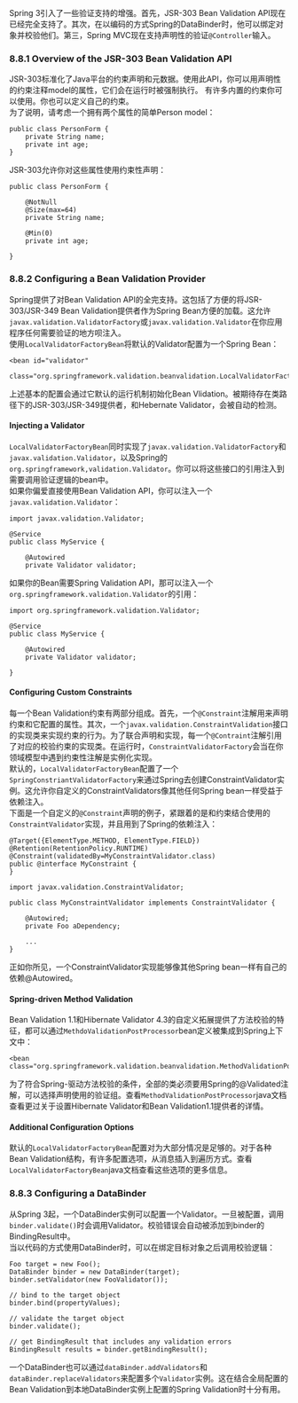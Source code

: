 Spring 3引入了一些验证支持的增强。首先，JSR-303 Bean Validation API现在已经完全支持了。其次，在以编码的方式Spring的DataBinder时，他可以绑定对象并校验他们。第三，Spring MVC现在支持声明性的验证`@Controller`输入。  
### 8.8.1 Overview of the JSR-303 Bean Validation API  
JSR-303标准化了Java平台的约束声明和元数据。使用此API，你可以用声明性的约束注释model的属性，它们会在运行时被强制执行。 有许多内置的约束你可以使用。你也可以定义自己的约束。  
为了说明，请考虑一个拥有两个属性的简单Person model：

```
public class PersonForm {
    private String name;
    private int age;
}
```
JSR-303允许你对这些属性使用约束性声明：

```
public class PersonForm {

    @NotNull
    @Size(max=64)
    private String name;

    @Min(0)
    private int age;

}
```
### 8.8.2 Configuring a Bean Validation Provider 
Spring提供了对Bean Validation API的全完支持。这包括了方便的将JSR-303/JSR-349 Bean Validation提供者作为Spring Bean方便的加载。这允许`javax.validation.ValidatorFactory`或`javax.validation.Validator`在你应用程序任何需要验证的地方呗注入。  
使用`LocalValidatorFactoryBean`将默认的Validator配置为一个Spring Bean：

```
<bean id="validator"
    class="org.springframework.validation.beanvalidation.LocalValidatorFactoryBean"/>
```
上述基本的配置会通过它默认的运行机制初始化Bean Vlidation。被期待存在类路径下的JSR-303/JSR-349提供者，和Hebernate Validator，会被自动的检测。  
#### Injecting a Validator  
`LocalValidatorFactoryBean`同时实现了`javax.validation.ValidatorFactory`和`javax.validation.Validator`，以及Spring的`org.springframework,validation.Validator`。你可以将这些接口的引用注入到需要调用验证逻辑的bean中。  
如果你偏爱直接使用Bean Validation API，你可以注入一个`javax.validation.Validator`：  

```
import javax.validation.Validator;

@Service
public class MyService {

    @Autowired
    private Validator validator;
```
如果你的Bean需要Spring Validation API，那可以注入一个`org.springframework.validation.Validator`的引用：

```
import org.springframework.validation.Validator;

@Service
public class MyService {

    @Autowired
    private Validator validator;

}
```
#### Configuring Custom Constraints  
每一个Bean Validation约束有两部分组成。首先，一个`@Constraint`注解用来声明约束和它配置的属性。其次，一个`javax.validation.ConstraintValidation`接口的实现类来实现约束的行为。为了联合声明和实现，每一个`@Contraint`注解引用了对应的校验约束的实现类。在运行时，`ConstraintValidatorFactory`会当在你领域模型中遇到约束性注解是实例化实现。  
默认的，`LocalValidatorFactoryBean`配置了一个`SpringConstriantValidatorFactory`来通过Spring去创建ConstraintValidator实例。这允许你自定义的ConstraintValidators像其他任何Spring bean一样受益于依赖注入。  
下面是一个自定义的`@Constraint`声明的例子，紧跟着的是和约束结合使用的`ConstraintValidator`实现，并且用到了Spring的依赖注入：

```
@Target({ElementType.METHOD, ElementType.FIELD})
@Retention(RetentionPolicy.RUNTIME)
@Constraint(validatedBy=MyConstraintValidator.class)
public @interface MyConstraint {
}
```

```
import javax.validation.ConstraintValidator;

public class MyConstraintValidator implements ConstraintValidator {

    @Autowired;
    private Foo aDependency;

    ...
}
```
正如你所见，一个ConstraintValidator实现能够像其他Spring bean一样有自己的依赖@Autowired。
#### Spring-driven Method Validation  
Bean Validation 1.1和Hibernate Validator 4.3的自定义拓展提供了方法校验的特征，都可以通过`MethdoValidationPostProcessor`bean定义被集成到Spring上下文中：

```
<bean class="org.springframework.validation.beanvalidation.MethodValidationPostProcessor"/>
```
为了符合Spring-驱动方法校验的条件，全部的类必须要用Spring的@Validated注解，可以选择声明使用的验证组。查看`MethodValidationPostProcessor`java文档查看更过关于设置Hibernate Validator和Bean Validation1.1提供者的详情。  
#### Additional Configuration Options  
默认的`LocalValidatorFactoryBean`配置对为大部分情况是足够的。对于各种Bean Validation结构，有许多配置选项，从消息插入到遍历方式。查看`LocalValidatorFactoryBean`java文档查看这些选项的更多信息。  
### 8.8.3 Configuring a DataBinder  
从Spring 3起，一个DataBinder实例可以配置一个Validator。一旦被配置，调用`binder.validate()`时会调用Validator。校验错误会自动被添加到binder的BindingResult中。  
当以代码的方式使用DataBinder时，可以在绑定目标对象之后调用校验逻辑：

```
Foo target = new Foo();
DataBinder binder = new DataBinder(target);
binder.setValidator(new FooValidator());

// bind to the target object
binder.bind(propertyValues);

// validate the target object
binder.validate();

// get BindingResult that includes any validation errors
BindingResult results = binder.getBindingResult();
```
一个DataBinder也可以通过`dataBinder.addValidators`和`dataBinder.replaceValidators`来配置多个`Validator`实例。这在结合全局配置的Bean Validation到本地DataBinder实例上配置的Spring Validation时十分有用。